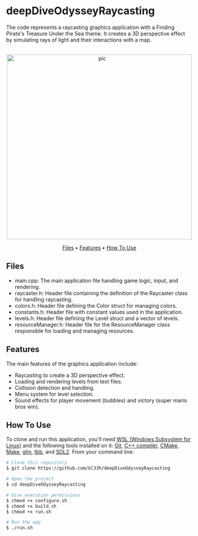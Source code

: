 # deepDiveOdysseyRaycasting
The code represents a raycasting graphics application with a Finding Pirate's Treasure Under the Sea theme. It creates a 3D perspective effect by simulating rays of light and their interactions with a map.

<p align="center">
  <br>
  <img src="https://media.giphy.com/media/v1.Y2lkPTc5MGI3NjExOHpsd2RzZWZjanN6eGQ3dG1randuZWk0dW5rb3oyYmRydXF6djA2dSZlcD12MV9pbnRlcm5hbF9naWZfYnlfaWQmY3Q9Zw/cKLWT870ZJ9XwipnWw/giphy.gif" alt="pic" width="500">
  <br>
</p>

<p align="center">
  <a href="#Files">Files</a> •
  <a href="#Features">Features</a> •
  <a href="#how-to-use">How To Use</a>
</p>

## Files
- main.cpp: The main application file handling game logic, input, and rendering.
- raycaster.h: Header file containing the definition of the Raycaster class for handling raycasting.
- colors.h: Header file defining the Color struct for managing colors.
- constants.h: Header file with constant values used in the application.
- levels.h: Header file defining the Level struct and a vector of levels.
- resourceManager.h: Header file for the ResourceManager class responsible for loading and managing resources.
  
## Features
The main features of the graphics application include:

- Raycasting to create a 3D perspective effect.
- Loading and rendering levels from text files.
- Collision detection and handling.
- Menu system for level selection.
- Sound effects for player movement (bubbles) and victory (super mario bros win).

## How To Use

To clone and run this application, you'll need [WSL (Windows Subsystem for Linux)](https://learn.microsoft.com/en-us/windows/wsl/install) and the following tools installed on it: [Git](https://git-scm.com), [C++ compiler](https://www.fdi.ucm.es/profesor/luis/fp/devtools/mingw.html), [CMake](https://cmake.org/download/), [Make](https://linuxhint.com/install-make-ubuntu/), [glm](https://sourceforge.net/projects/glm.mirror/), [tbb](https://www.intel.com/content/www/us/en/developer/tools/oneapi/onetbb.html), and [SDL2](https://www.oreilly.com/library/view/rust-programming-by/9781788390637/386c15eb-41b2-41b4-bd65-154a750a58d8.xhtml). From your command line:

```bash
# Clone this repository
$ git clone https://github.com/bl33h/deepDiveOdysseyRaycasting

# Open the project
$ cd deepDiveOdysseyRaycasting

# Give execution permissions
$ chmod +x configure.sh
$ chmod +x build.sh
$ chmod +x run.sh

# Run the app
$ ./run.sh
